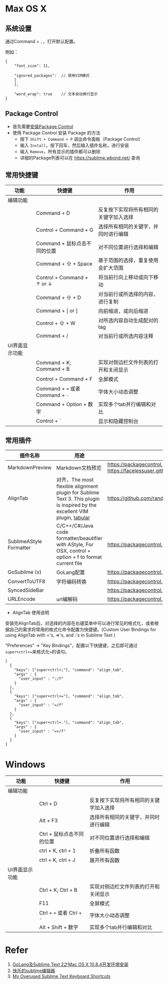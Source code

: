 

# Max OS X

## 系统设置

通过Command + `,`，打开默认配置。

例如：

```
{
	"font_size": 11,

	"ignored_packages":  // 使用VIM模式
	[
	],

	"word_wrap": true    // 文本自动换行显示
}

```

## Package Control

* 首先需要[安装Package Control](https://packagecontrol.io/installation)
* 使用 Package Control 安装 Package 的方法
	+ 按下 `Shift + Command + P` 调出命令面板（Package Control）
	+ 输入 `Install`，按下回车，然后输入插件名称，进行安装
	+ 输入 `Remove`，所有显示的插件都可以删除
	+ 详细的Package列表可以在 https://sublime.wbond.net/ 查询


## 常用快捷键

| 功能 | 快捷键 | 作用
| -- | -- | --
| 编辑功能 | 
| | Command + D | 反复按下实现将所有相同的关键字加入选择
| | Control + Command + G | 选择所有相同的关键字，并同时进行编辑
| | Command + 鼠标点击不同的位置 | 对不同位置进行选择和编辑
| | Command + ⇧ + Space | 基于范围的选择，重复使用会扩大范围
| | Control + Command + ↑ or ↓ | 将当前行向上移动或向下移动
| | Command + ⇧ + D | 对当前行或所选择的内容，进行复制
| | Command + [ or ] | 向前缩进，或向后缩进
| | Control + ⇧ + W | 对所选内容自动生成配对的tag
| | Command + / | 对当前行或所选内容注释
| UI界面显示功能 | 
| | Command + K; Command + B | 实现对侧边栏文件列表的打开和关闭显示
| | Control + Command + F | 全屏模式
| | Command + `=` 或者 Command + `-` | 字体大小动态调整
| | Command + Option + 数字 | 实现多个tab并行编辑和对比
| | Control + \` | 显示和隐藏控制台




## 常用插件

| 插件名称 | 用途 | 获取地址
| -- | -- | --
| MarkdownPreview | Markdown文档预览 | https://packagecontrol.io/packages/MarkdownPreview https://facelessuser.github.io/MarkdownPreview/usage/
| AlignTab | 对齐，The most flexible alignment plugin for Sublime Text 3. This plugin is inspired by the excellent VIM plugin, [tabular](https://github.com/godlygeek/tabular) | https://github.com/randy3k/AlignTab
| Sublime​AStyle​Formatter | C/C++/C#/Java code formatter/beautifier with AStyle, For OSX, control + option + f to format current file | https://packagecontrol.io/packages/SublimeAStyleFormatter
| GoSublime (x) | GoLang配置 | https://packagecontrol.io/packages/GoSublime
| ConvertToUTF8 | 字符编码转换 | https://packagecontrol.io/packages/ConvertToUTF8
| SyncedSideBar | | https://packagecontrol.io/packages/SyncedSideBar
| URLEncode | url编解码 | https://packagecontrol.io/packages/URLEncode


* AlignTab 使用说明

安装完AlignTab后，对选择的内容在右键菜单中可以进行常见的格式化，或者根据自己的需求将常用的格式化命令配置为快捷键。(Custom User Bindings for using AlignTab with ='s, =>'s, and :'s in Sublime Text
)

"Preferences" -> "Key Bindings"，配置以下快捷键，之后即可通过`super+ctrl+=`来格式化`=`的语句。

```
[
  {
    "keys": ["super+ctrl+;"], "command": "align_tab",
    "args" : {
      "user_input" : ":/f"
    }
  },
  {
    "keys": ["super+ctrl+="], "command": "align_tab",
    "args" : {
      "user_input" : "=/f"
    }
  },
  {
    "keys": ["super+ctrl+."], "command": "align_tab",
    "args" : {
      "user_input" : "=>/f"
    }
  }
]
```


# Windows

| 功能 | 快捷键 | 作用
| -- | -- | --
| 编辑功能 |
| | Ctrl + D | 反复按下实现将所有相同的关键字加入选择
| | Alt + F3 | 选择所有相同的关键字，并同时进行编辑
| | Ctrl + 鼠标点击不同的位置 | 对不同位置进行选择和编辑
| | ctrl + K, ctrl + 1 | 折叠所有函数
| | ctrl + K, ctrl + J | 展开所有函数
| UI界面显示功能 |
| | Ctrl + K; Ctrl + B | 实现对侧边栏文件列表的打开和关闭显示
| | F11 | 全屏模式
| | Ctrl + `=` 或者 Ctrl + `-` | 字体大小动态调整
| | Alt + Shift + 数字 | 实现多个tab并行编辑和对比



# Refer

1. [GoLang及Sublime Text 2之Mac OS X 10.8.4开发环境安装](http://blog.csdn.net/delphiwcdj/article/details/11873023)
2. [快乐的sublime编辑器](http://www.imooc.com/video/6488)
3. [My Overused Sublime Text Keyboard Shortcuts](http://viget.com/extend/my-overused-sublime-text-keyboard-shortcuts)




